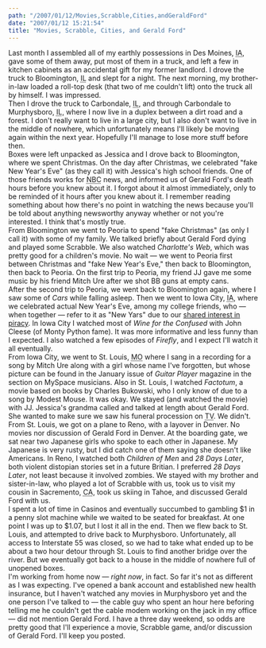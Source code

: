 ```yaml
---
path: "/2007/01/12/Movies,Scrabble,Cities,andGeraldFord" 
date: "2007/01/12 15:21:54" 
title: "Movies, Scrabble, Cities, and Gerald Ford" 
---
```

Last month I assembled all of my earthly possessions in Des Moines, <abbr title="Iowa">IA</abbr>, gave some of them away, put most of them in a truck, and left a few in kitchen cabinets as an accidental gift for my former landlord. I drove the truck to Bloomington, <abbr title="Illinois">IL</abbr> and slept for a night. The next morning, my brother-in-law loaded a roll-top desk (that two of me couldn't lift) onto the truck all by himself. I was impressed.<br>Then I drove the truck to Carbondale, <abbr title="Illinois">IL</abbr>, and through Carbondale to Murphysboro, <abbr title="Illinois">IL</abbr>, where I now live in a duplex between a dirt road and a forest. I don't really want to live in a large city, but I also don't want to live in the middle of nowhere, which unfortunately means I'll likely be moving again within the next year. Hopefully I'll manage to lose more stuff before then.<br>Boxes were left unpacked as Jessica and I drove back to Bloomington, where we spent Christmas. On the day after Christmas, we celebrated "fake New Year's Eve" (as they call it) with Jessica's high school friends. One of those friends works for <abbr title="National Broadcasting Company">NBC</abbr> news, and informed us of Gerald Ford's death hours before you knew about it. I forgot about it almost immediately, only to be reminded of it hours after you knew about it. I remember reading something about how there's no point in watching the news because you'll be told about anything newsworthy anyway whether or not you're interested. I think that's mostly true.<br>From Bloomington we went to Peoria to spend "fake Christmas" (as only I call it) with some of my family. We talked briefly about Gerald Ford dying and played some Scrabble. We also watched <cite>Charlotte's Web</cite>, which was pretty good for a children's movie. No wait &#8212; we went to Peoria first between Christmas and "fake New Year's Eve," then back to Bloomington, then back to Peoria. On the first trip to Peoria, my friend JJ gave me some music by his friend Mitch Ure after we shot BB guns at empty cans.<br>After the second trip to Peoria, we went back to Bloomington again, where I saw some of <cite>Cars</cite> while falling asleep.  Then we went to Iowa City, <abbr title="Iowa">IA</abbr>, where we celebrated actual New Year's Eve, among my college friends, who &#8212; when together &#8212; refer to it as "New Yars" due to our <a href="http://radiofreepirate.org/">shared interest in piracy</a>. In Iowa City I watched most of <cite>Wine for the Confused</cite> with John Cleese (of Monty Python fame). It was more informative and less funny than I expected. I also watched a few episodes of <cite>Firefly</cite>, and I expect I'll watch it all eventually.<br>From Iowa City, we went to St. Louis, <abbr title="Missouri">MO</abbr> where I sang in a recording for a song by Mitch Ure along with a girl whose name I've forgotten, but whose picture can be found in the January issue of <cite>Guitar Player</cite> magazine in the section on MySpace musicians. Also in St. Louis, I watched <cite>Factotum</cite>, a movie based on books by Charles Bukowski, who I only know of due to a song by Modest Mouse. It was okay. We stayed (and watched the movie) with JJ. Jessica's grandma called and talked at length about Gerald Ford. She wanted to make sure we saw his funeral procession on <abbr title="television">TV</abbr>. We didn't.<br>From St. Louis, we got on a plane to Reno, with a layover in Denver. No movies nor discussion of Gerald Ford in Denver. At the boarding gate, we sat near two Japanese girls who spoke to each other in Japanese. My Japanese is very rusty, but I did catch one of them saying she doesn't like Americans. In Reno, I watched both <cite>Children of Men</cite> and <cite>28 Days Later</cite>, both violent distopian stories set in a future Britian. I preferred <cite>28 Days Later</cite>, not least because it involved zombies. We stayed with my brother and sister-in-law, who played a lot of Scrabble with us, took us to visit my cousin in Sacremento, <abbr title="California">CA</abbr>, took us skiing in Tahoe, and discussed Gerald Ford with us.<br>I spent a lot of time in Casinos and eventually succumbed to gambling $1 in a penny slot machine while we waited to be seated for breakfast. At one point I was up to $1.07, but I lost it all in the end. Then we flew back to St. Louis, and attempted to drive back to Murphysboro. Unfortunately, all access to Interstate 55 was closed, so we had to take what ended up to be about a two hour detour through St. Louis to find another bridge over the river.  But we eventually got back to a house in the middle of nowhere full of unopened boxes.<br>I'm working from home now &#8212; *right now*, in fact. So far it's not as different as I was expecting. I've opened a bank account and established new health insurance, but I haven't watched any movies in Murphysboro yet and the one person I've talked to &#8212; the cable guy who spent an hour here beforing telling me he couldn't get the cable modem working on the jack in my office &#8212; did not mention Gerald Ford. I have a three day weekend, so odds are pretty good that I'll experience a movie, Scrabble game, and/or discussion of Gerald Ford. I'll keep you posted.